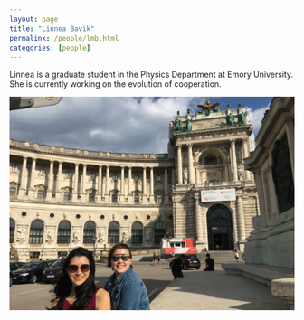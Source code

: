 ```yaml
---
layout: page
title: "Linnea Bavik"
permalink: /people/lmb.html
categories: [people]
---
```


Linnea is a graduate student in the Physics Department at Emory University. She is currently working on the evolution of cooperation.

![Linnea Bavik](/images/LinneaCatalinaVienna.jpeg)
